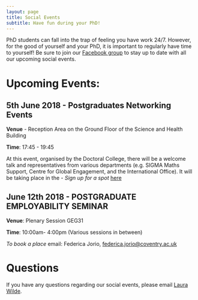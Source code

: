 ```yaml
---
layout: page
title: Social Events
subtitle: Have fun during your PhD!
---
```


PhD students can fall into the trap of feeling you have work 24/7. However, for the good of yourself and your PhD, it is important to regularly have time to yourself! Be sure to join our [Facebook group](https://www.facebook.com/groups/HLSsocials) to stay up to date with all our upcoming social events.

# Upcoming Events:


## 5th June 2018 - Postgraduates Networking Events

**Venue** - Reception Area on the Ground Floor of the Science and Health Building

**Time**: 17:45 - 19:45

At this event, organised by the Doctoral College, there will be a welcome talk and representatives from various departments (e.g. SIGMA Maths Support, Centre for Global Engagement, and the International Office). It will be taking place in the   - *Sign up for a spot* [here](https://crm.dataharvesting.com/e/covut/rao/staff-booked/2018)


## June 12th 2018 - POSTGRADUATE EMPLOYABILITY SEMINAR

**Venue**: Plenary Session GEG31

**Time**: 10:00am- 4:00pm (Various sessions in between)

*To book a place* email: Federica Jorio, [federica.jorio@coventry.ac.uk](mailto:federica.jorio@coventry.ac.uk)  



# Questions

If you have any questions regarding our social events, please email [Laura Wilde](mailto:cov.pgrnewsletter+events@gmail.com).
